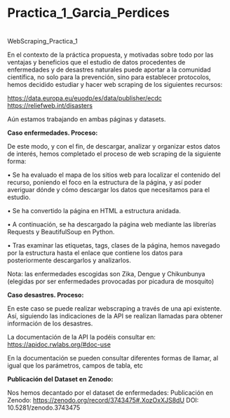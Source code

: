 # Practica_1_Garcia_Perdices
# 
WebScraping_Practica_1

En el contexto de la práctica propuesta, y motivadas sobre todo por las ventajas y beneficios que el estudio de datos procedentes de enfermedades y de desastres naturales puede aportar a la comunidad científica, no solo para la prevención, sino para establecer protocolos, hemos decidido estudiar y hacer web scraping de los siguientes recursos:

https://data.europa.eu/euodp/es/data/publisher/ecdc   
https://reliefweb.int/disasters  

Aún estamos trabajando en ambas páginas y datasets.

**Caso enfermedades. Proceso:**


De este modo, y con el fin, de descargar, analizar y organizar estos datos de interés, hemos completado el proceso de web scraping de la siguiente forma:

•	Se ha evaluado el mapa de los sitios web para localizar el contenido del recurso, poniendo el foco en la estructura de la página, y así poder averiguar dónde y cómo descargar los datos que necesitamos para el estudio.

•	Se ha convertido la página en HTML a estructura anidada.

•	A continuación, se ha descargado la página web mediante las librerías Requests y BeautifulSoup en Python.

•	Tras examinar las etiquetas, tags, clases de la página, hemos navegado por la estructura hasta el enlace que contiene los datos para posteriormente descargarlos y analizarlos. 

Nota: las enfermedades escogidas son Zika, Dengue y Chikunbunya (elegidas por ser enfermedades provocadas por picadura de mosquito)

**Caso desastres. Proceso:**

En este caso se puede realizar webscraping a través de una api existente. Así, siguiendo las indicaciones de la API se realizan llamadas para obtener información de los desastres.

La documentación de la API la podéis consultar en: https://apidoc.rwlabs.org/#doc-use

En la documentación se pueden consultar diferentes formas de llamar, al igual que los parámetros, campos de tabla, etc


**Publicación del Dataset en Zenodo:**

Nos hemos decantado por el dataset de enfermedades:
Publicación en Zenodo: https://zenodo.org/record/3743475#.XozOxXJS8dU
DOI: 10.5281/zenodo.3743475
